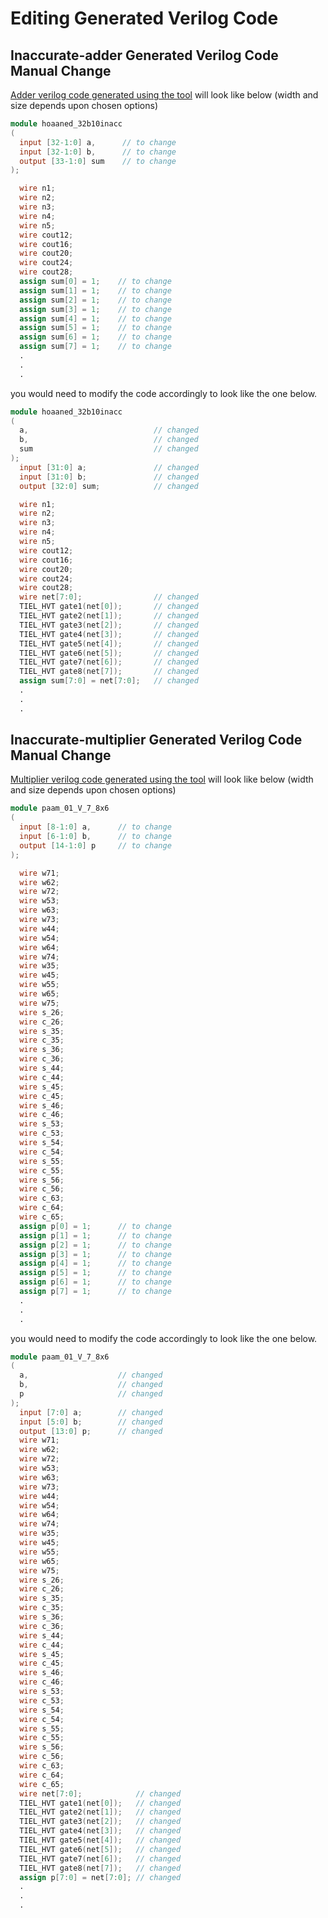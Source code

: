 # Editing Generated Verilog Code

## Inaccurate-adder Generated Verilog Code Manual Change

[Adder verilog code generated using the tool](using_gui_tool.md#verilog-code-generator) will look like below (width and size depends upon chosen options)

```verilog
module hoaaned_32b10inacc
(
  input [32-1:0] a,      // to change
  input [32-1:0] b,      // to change
  output [33-1:0] sum    // to change
);

  wire n1;
  wire n2;
  wire n3;
  wire n4;
  wire n5;
  wire cout12;
  wire cout16;
  wire cout20;
  wire cout24;
  wire cout28;
  assign sum[0] = 1;    // to change
  assign sum[1] = 1;    // to change
  assign sum[2] = 1;    // to change
  assign sum[3] = 1;    // to change
  assign sum[4] = 1;    // to change
  assign sum[5] = 1;    // to change
  assign sum[6] = 1;    // to change
  assign sum[7] = 1;    // to change
  .
  .
  .
```

you would need to modify the code accordingly to look like the one below.

```verilog
module hoaaned_32b10inacc
(
  a,                            // changed
  b,                            // changed
  sum                           // changed
);
  input [31:0] a;               // changed
  input [31:0] b;               // changed
  output [32:0] sum;            // changed

  wire n1;
  wire n2;
  wire n3;
  wire n4;
  wire n5;
  wire cout12;
  wire cout16;
  wire cout20;
  wire cout24;
  wire cout28;
  wire net[7:0];                // changed
  TIEL_HVT gate1(net[0]);       // changed
  TIEL_HVT gate2(net[1]);       // changed
  TIEL_HVT gate3(net[2]);       // changed
  TIEL_HVT gate4(net[3]);       // changed
  TIEL_HVT gate5(net[4]);       // changed
  TIEL_HVT gate6(net[5]);       // changed
  TIEL_HVT gate7(net[6]);       // changed
  TIEL_HVT gate8(net[7]);       // changed
  assign sum[7:0] = net[7:0];   // changed
  .
  .
  .
```

<!-- ![Adder Verilog Generated Code After](_image/../_images/adder-code-gen-after.png) -->

## Inaccurate-multiplier Generated Verilog Code Manual Change

[Multiplier verilog code generated using the tool](using_gui_tool.md#verilog-code-generator) will look like below (width and size depends upon chosen options)

```verilog
module paam_01_V_7_8x6
(
  input [8-1:0] a,      // to change
  input [6-1:0] b,      // to change
  output [14-1:0] p     // to change
);

  wire w71;
  wire w62;
  wire w72;
  wire w53;
  wire w63;
  wire w73;
  wire w44;
  wire w54;
  wire w64;
  wire w74;
  wire w35;
  wire w45;
  wire w55;
  wire w65;
  wire w75;
  wire s_26;
  wire c_26;
  wire s_35;
  wire c_35;
  wire s_36;
  wire c_36;
  wire s_44;
  wire c_44;
  wire s_45;
  wire c_45;
  wire s_46;
  wire c_46;
  wire s_53;
  wire c_53;
  wire s_54;
  wire c_54;
  wire s_55;
  wire c_55;
  wire s_56;
  wire c_56;
  wire c_63;
  wire c_64;
  wire c_65;
  assign p[0] = 1;      // to change
  assign p[1] = 1;      // to change
  assign p[2] = 1;      // to change
  assign p[3] = 1;      // to change
  assign p[4] = 1;      // to change
  assign p[5] = 1;      // to change
  assign p[6] = 1;      // to change
  assign p[7] = 1;      // to change
  .
  .
  .
```

you would need to modify the code accordingly to look like the one below.

```verilog
module paam_01_V_7_8x6
(
  a,                    // changed
  b,                    // changed
  p                     // changed
);
  input [7:0] a;        // changed
  input [5:0] b;        // changed
  output [13:0] p;      // changed
  wire w71;
  wire w62;
  wire w72;
  wire w53;
  wire w63;
  wire w73;
  wire w44;
  wire w54;
  wire w64;
  wire w74;
  wire w35;
  wire w45;
  wire w55;
  wire w65;
  wire w75;
  wire s_26;
  wire c_26;
  wire s_35;
  wire c_35;
  wire s_36;
  wire c_36;
  wire s_44;
  wire c_44;
  wire s_45;
  wire c_45;
  wire s_46;
  wire c_46;
  wire s_53;
  wire c_53;
  wire s_54;
  wire c_54;
  wire s_55;
  wire c_55;
  wire s_56;
  wire c_56;
  wire c_63;
  wire c_64;
  wire c_65;
  wire net[7:0];            // changed
  TIEL_HVT gate1(net[0]);   // changed
  TIEL_HVT gate2(net[1]);   // changed
  TIEL_HVT gate3(net[2]);   // changed
  TIEL_HVT gate4(net[3]);   // changed
  TIEL_HVT gate5(net[4]);   // changed
  TIEL_HVT gate6(net[5]);   // changed
  TIEL_HVT gate7(net[6]);   // changed
  TIEL_HVT gate8(net[7]);   // changed
  assign p[7:0] = net[7:0]; // changed
  .
  .
  .
```
